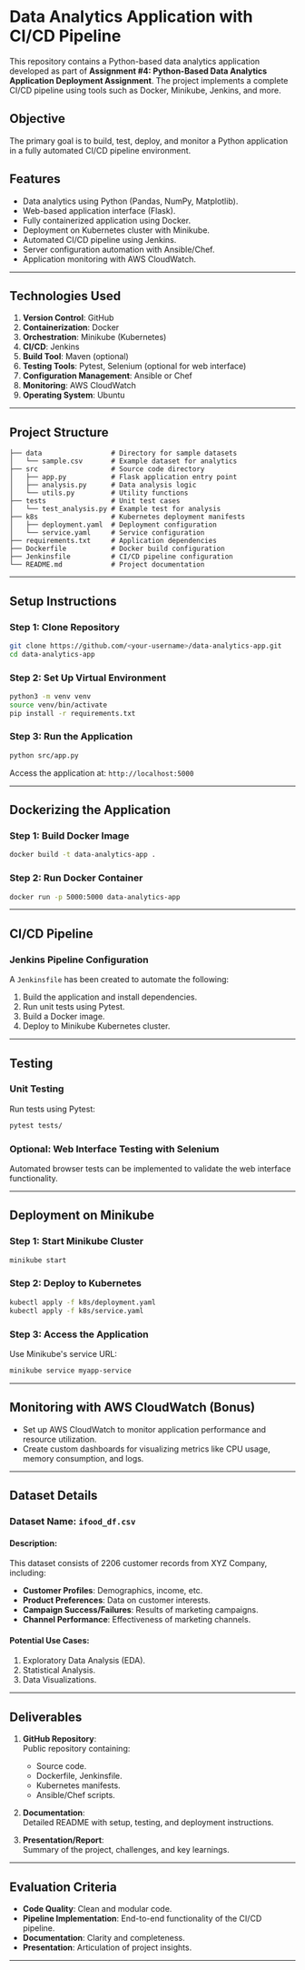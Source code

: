 # Data Analytics Application with CI/CD Pipeline  
This repository contains a Python-based data analytics application developed as part of **Assignment #4: Python-Based Data Analytics Application Deployment Assignment**. The project implements a complete CI/CD pipeline using tools such as Docker, Minikube, Jenkins, and more.  

## **Objective**  
The primary goal is to build, test, deploy, and monitor a Python application in a fully automated CI/CD pipeline environment.  

## **Features**  
- Data analytics using Python (Pandas, NumPy, Matplotlib).  
- Web-based application interface (Flask).  
- Fully containerized application using Docker.  
- Deployment on Kubernetes cluster with Minikube.  
- Automated CI/CD pipeline using Jenkins.  
- Server configuration automation with Ansible/Chef.  
- Application monitoring with AWS CloudWatch.  

---

## **Technologies Used**  
1. **Version Control**: GitHub  
2. **Containerization**: Docker  
3. **Orchestration**: Minikube (Kubernetes)  
4. **CI/CD**: Jenkins  
5. **Build Tool**: Maven (optional)  
6. **Testing Tools**: Pytest, Selenium (optional for web interface)  
7. **Configuration Management**: Ansible or Chef  
8. **Monitoring**: AWS CloudWatch  
9. **Operating System**: Ubuntu  

---

## **Project Structure**  
```
├── data                 # Directory for sample datasets
│   └── sample.csv       # Example dataset for analytics
├── src                  # Source code directory
│   ├── app.py           # Flask application entry point
│   ├── analysis.py      # Data analysis logic
│   └── utils.py         # Utility functions
├── tests                # Unit test cases
│   └── test_analysis.py # Example test for analysis
├── k8s                  # Kubernetes deployment manifests
│   ├── deployment.yaml  # Deployment configuration
│   └── service.yaml     # Service configuration
├── requirements.txt     # Application dependencies
├── Dockerfile           # Docker build configuration
├── Jenkinsfile          # CI/CD pipeline configuration
└── README.md            # Project documentation
```  

---

## **Setup Instructions**  

### **Step 1: Clone Repository**  
```bash
git clone https://github.com/<your-username>/data-analytics-app.git
cd data-analytics-app
```

### **Step 2: Set Up Virtual Environment**  
```bash
python3 -m venv venv
source venv/bin/activate
pip install -r requirements.txt
```

### **Step 3: Run the Application**  
```bash
python src/app.py
```
Access the application at: `http://localhost:5000`

---

## **Dockerizing the Application**  
### **Step 1: Build Docker Image**  
```bash
docker build -t data-analytics-app .
```

### **Step 2: Run Docker Container**  
```bash
docker run -p 5000:5000 data-analytics-app
```

---

## **CI/CD Pipeline**  

### **Jenkins Pipeline Configuration**  
A `Jenkinsfile` has been created to automate the following:  
1. Build the application and install dependencies.  
2. Run unit tests using Pytest.  
3. Build a Docker image.  
4. Deploy to Minikube Kubernetes cluster.  

---

## **Testing**  

### **Unit Testing**  
Run tests using Pytest:  
```bash
pytest tests/
```

### **Optional: Web Interface Testing with Selenium**  
Automated browser tests can be implemented to validate the web interface functionality.

---

## **Deployment on Minikube**  
### **Step 1: Start Minikube Cluster**  
```bash
minikube start
```

### **Step 2: Deploy to Kubernetes**  
```bash
kubectl apply -f k8s/deployment.yaml
kubectl apply -f k8s/service.yaml
```

### **Step 3: Access the Application**  
Use Minikube's service URL:  
```bash
minikube service myapp-service
```

---

## **Monitoring with AWS CloudWatch (Bonus)**  
- Set up AWS CloudWatch to monitor application performance and resource utilization.
- Create custom dashboards for visualizing metrics like CPU usage, memory consumption, and logs.

---

## **Dataset Details**  

### **Dataset Name**: `ifood_df.csv`  

#### **Description**:  
This dataset consists of 2206 customer records from XYZ Company, including:  
- **Customer Profiles**: Demographics, income, etc.  
- **Product Preferences**: Data on customer interests.  
- **Campaign Success/Failures**: Results of marketing campaigns.  
- **Channel Performance**: Effectiveness of marketing channels.

#### **Potential Use Cases**:  
1. Exploratory Data Analysis (EDA).  
2. Statistical Analysis.  
3. Data Visualizations.

---

## **Deliverables**  
1. **GitHub Repository**:  
   Public repository containing:  
   - Source code.  
   - Dockerfile, Jenkinsfile.  
   - Kubernetes manifests.  
   - Ansible/Chef scripts.  

2. **Documentation**:  
   Detailed README with setup, testing, and deployment instructions.  

3. **Presentation/Report**:  
   Summary of the project, challenges, and key learnings.  

---

## **Evaluation Criteria**  
- **Code Quality**: Clean and modular code.  
- **Pipeline Implementation**: End-to-end functionality of the CI/CD pipeline.  
- **Documentation**: Clarity and completeness.  
- **Presentation**: Articulation of project insights.  

---  
